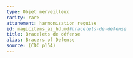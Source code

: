 ```yaml
---
type: Objet merveilleux
rarity: rare
attunement: harmonisation requise
id: magicitems_az_hd.md#bracelets-de-défense
title: Bracelets de défense
alias: Bracers of Defense
source: (CDC p154)
---
```



